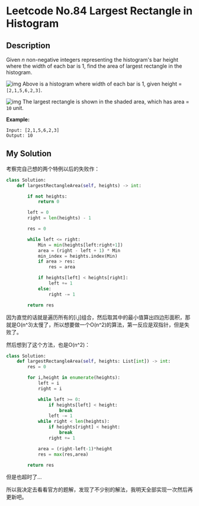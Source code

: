 # Leetcode No.84 Largest Rectangle in Histogram

## Description

Given *n* non-negative integers representing the histogram's bar height where the width of each bar is 1, find the area of largest rectangle in the histogram.

 

![img](https://assets.leetcode.com/uploads/2018/10/12/histogram.png)
Above is a histogram where width of each bar is 1, given height = `[2,1,5,6,2,3]`.

 

![img](https://assets.leetcode.com/uploads/2018/10/12/histogram_area.png)
The largest rectangle is shown in the shaded area, which has area = `10` unit.

 

**Example:**

```
Input: [2,1,5,6,2,3]
Output: 10
```

## My Solution

考察完自己想的两个特例以后的失败作：

```python
class Solution:
    def largestRectangleArea(self, heights) -> int:

        if not heights:
            return 0

        left = 0
        right = len(heights) - 1

        res = 0

        while left <= right:
            Min = min(heights[left:right+1])
            area = (right - left + 1) * Min
            min_index = heights.index(Min)
            if area > res:
                res = area

            if heights[left] < heights[right]:
                left += 1
            else:
                right -= 1

        return res
```

因为直觉的话就是遍历所有的[i,j]组合，然后取其中的最小值算出四边形面积，那就是O(n^3)太慢了，所以想要做一个O(n^2)的算法，第一反应是双指针，但是失败了。

然后想到了这个方法，也是O(n^2)：

```python
class Solution:
    def largestRectangleArea(self, heights: List[int]) -> int:
        res = 0

        for i,height in enumerate(heights):
            left = i
            right = i

            while left >= 0:
                if heights[left] < height:
                    break
                left -= 1
            while right < len(heights):
                if heights[right] < height:
                    break
                right += 1

            area = (right-left-1)*height
            res = max(res,area)

        return res
```

但是也超时了...

所以我决定去看看官方的题解，发现了不少别的解法，我明天全部实现一次然后再更新吧。